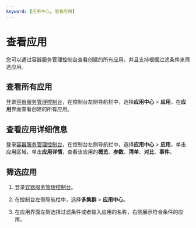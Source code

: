 ```yaml
---
keyword: [应用中心, 查看应用]
---
```


# 查看应用

您可以通过容器服务管理控制台查看创建的所有应用，并且支持根据过滤条件来筛选应用。

## 查看所有应用

登录[容器服务管理控制台](https://cs.console.aliyun.com)，在控制台左侧导航栏中，选择**应用中心** \> **应用**，在**应用**界面查看创建的所有应用。

## 查看应用详细信息

登录[容器服务管理控制台](https://cs.console.aliyun.com)，在控制台左侧导航栏中，选择**应用中心** \> **应用**，单击应用区域，单击**应用详情**，查看该应用的**概览**、**参数**、**清单**、**对比**、**事件**。

## 筛选应用

1.  登录[容器服务管理控制台](https://cs.console.aliyun.com)。

2.  在控制台左侧导航栏中，选择**多集群** \> **应用中心**。

3.  在应用界面左侧选择过滤条件或者输入应用的名称，右侧展示符合条件的应用。


